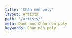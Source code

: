 ```yaml
---
title: 'Chân nến poly'
layout: Artists
path: '/artists/'
meta: Danh mục Chân nến poly
keywords: Chân nến poly
---
```

